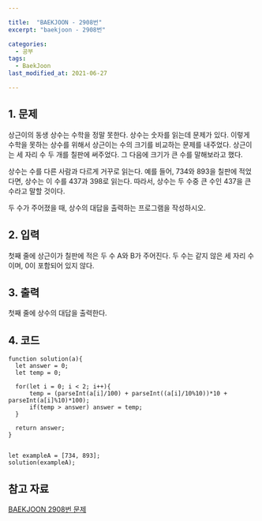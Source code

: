 ```yaml
---

title:  "BAEKJOON - 2908번"
excerpt: "baekjoon - 2908번"

categories:
  - 공부
tags:
  - BaekJoon
last_modified_at: 2021-06-27

---
```


## 1. 문제

상근이의 동생 상수는 수학을 정말 못한다. 상수는 숫자를 읽는데 문제가 있다. 이렇게 수학을 못하는 상수를 위해서 상근이는 수의 크기를 비교하는 문제를 내주었다. 상근이는 세 자리 수 두 개를 칠판에 써주었다. 그 다음에 크기가 큰 수를 말해보라고 했다.

상수는 수를 다른 사람과 다르게 거꾸로 읽는다. 예를 들어, 734와 893을 칠판에 적었다면, 상수는 이 수를 437과 398로 읽는다. 따라서, 상수는 두 수중 큰 수인 437을 큰 수라고 말할 것이다.

두 수가 주어졌을 때, 상수의 대답을 출력하는 프로그램을 작성하시오.

## 2. 입력

첫째 줄에 상근이가 칠판에 적은 두 수 A와 B가 주어진다. 두 수는 같지 않은 세 자리 수이며, 0이 포함되어 있지 않다.

## 3. 출력

첫째 줄에 상수의 대답을 출력한다.

## 4. 코드

```
function solution(a){
  let answer = 0;
  let temp = 0;

  for(let i = 0; i < 2; i++){
      temp = (parseInt(a[i]/100) + parseInt((a[i]/10%10))*10 + parseInt(a[i]%10)*100);
      if(temp > answer) answer = temp;
  }

  return answer;
}


let exampleA = [734, 893];
solution(exampleA);
```

## 참고 자료

[BAEKJOON 2908번 문제][1]

[1]: https://www.acmicpc.net/problem/2908